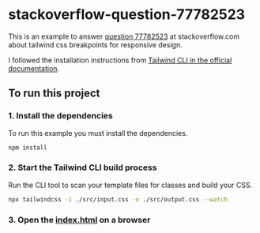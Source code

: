 # stackoverflow-question-77782523
This is an example to answer [question 77782523](https://stackoverflow.com/questions/77782523) at stackoverflow.com about tailwind css breakpoints for responsive design.

I followed the installation instructions from [Tailwind CLI in the official documentation](https://tailwindcss.com/docs/installation).

## To run this project
### 1. Install the dependencies
To run this example you must install the dependencies.
```bash
npm install
```

### 2. Start the Tailwind CLI build process
Run the CLI tool to scan your template files for classes and build your CSS.
```bash
npx tailwindcss -i ./src/input.css -o ./src/output.css --watch
```

### 3. Open the [index.html](/src/index.html) on a browser
